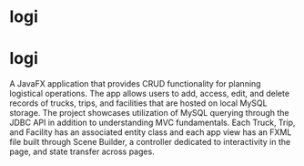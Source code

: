 # logi

# logi

A JavaFX application that provides CRUD functionality for planning logistical operations. The app allows users to add, access, edit, and delete records of trucks, trips, and facilities that are hosted on local MySQL storage. The project showcases utilization of MySQL querying through the JDBC API in addition to understanding MVC fundamentals. Each Truck, Trip, and Facility has an associated entity class and each app view has an FXML file built through Scene Builder, a controller dedicated to interactivity in the page, and state transfer across pages.
